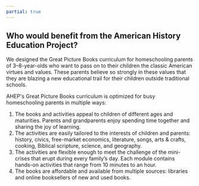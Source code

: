 ```yaml
---
partial: true
---
```

<section class="leadin" markdown="1">

## Who would benefit from the American History Education Project?

We designed the Great Picture Books curriculum for homeschooling
parents of 3–8-year-olds who want to pass on to their children the
classic American virtues and values. These parents believe so strongly
in these values that they are blazing a new educational trail for
their children outside traditional schools.

AHEP's Great Picture Books curriculum is optimized for busy
homeschooling parents in multiple ways:

1. The books and activities appeal to children of different
   ages and maturities. Parents and grandparents enjoy spending
   time together and sharing the joy of learning.
2. The activities are easily tailored to the interests of
   children and parents: history, civics, free-market economics,
   literature, songs, arts & crafts, cooking, Biblical scripture,
   science, and geography.
3. The activities are flexible enough to meet the challenge of
   the mini-crises that erupt during every family’s day. Each
   module contains hands-on activities that range from 10 minutes
   to an hour.
4. The books are affordable and available from multiple
   sources: libraries and online booksellers of new and used books.

</section>
